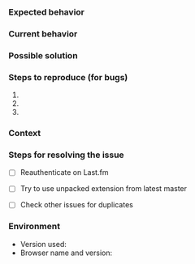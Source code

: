 <!--- Provide a general summary of the issue in the title above -->

### Expected behavior
<!--- If you're describing a bug, tell us what should happen -->
<!--- If you're suggesting a change/improvement, tell us how it should work -->

### Current behavior
<!--- If describing a bug, tell us what happens instead of the expected behavior -->
<!--- If suggesting a change/improvement, explain the difference from current behavior -->

### Possible solution
<!--- Not obligatory, but suggest a fix/reason for the bug, -->
<!--- or ideas how to implement the addition or change -->

### Steps to reproduce (for bugs)
<!--- Provide a link to a live example, or an unambiguous set of steps to -->
<!--- reproduce this bug. Include code to reproduce, if relevant -->

<!--- Include browser logs if necessary. If you don't know how to get -->
<!--- these logs, please read this page: https://github.com/web-scrobbler/web-scrobbler/wiki/Debug-the-extension -->
1.
2.
3.

### Context
<!--- How has this issue affected you? What are you trying to accomplish? -->
<!--- Providing context helps us come up with a solution that is most useful in the real world -->

### Steps for resolving the issue
<!--- Don't include this section if you suggest new feature or connector. -->

<!--- Reauthentication helps to resolve scrobbing issues sometimes, so we need to make sure -->
<!--- if you reauthenticated, and it didn't help. If the issue isn't related to reauthentication, -->
<!--- you can remove this step. -->
- [ ] Reauthenticate on Last.fm
<!--- The issue can be fixed but new version isn't released yet.
<!--- If you don't know how to install unpacked extensions, please read this howto: -->
<!--- https://github.com/web-scrobbler/web-scrobbler/wiki/Install-an-unpacked-extension -->
<!--- https://github.com/web-scrobbler/web-scrobbler/wiki/Install-a-temporary-add-on -->
- [ ] Try to use unpacked extension from latest master
<!--- The similar issue can be already created by someone else. Please check the issues page -->
<!--- for possible duplicates: https://github.com/web-scrobbler/web-scrobbler/issues -->
- [ ] Check other issues for duplicates

### Environment
<!--- Include as many relevant details about the environment you experienced the bug in -->
* Version used:
* Browser name and version:
